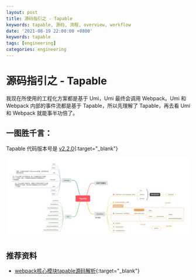 ```yaml
---
layout: post
title: 源码指引之 - Tapable
keywords: tapable, 源码, 流程, overview, workflow
date: '2021-08-19 22:00:00 +0800'
keywords: tapable
tags: [engineering]
categories: engineering
---
```


# 源码指引之 - Tapable

我现在所使用的工程化方案都是基于 Umi，Umi 最终会调用 Webpack。Umi 和 Webpack 内部的事件流都是基于 Tapable，所以先理解了 Tapable，再去看 Umi 和 Webpack 就能事半功倍了。

## 一图胜千言：

Tapable 代码版本号是 [v2.2.0](https://github.com/webpack/tapable/tree/v2.2.0){:target="_blank"}

[![tapable-workflow](/resources/workflow_tapable.webp)](/resources/workflow_tapable.webp)

## 推荐资料

- [webpack核心模块tapable源码解析](https://www.cnblogs.com/dennisj/p/14606902.html){:target="_blank"}
